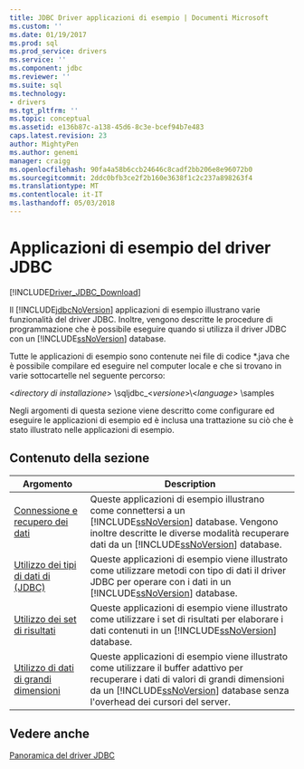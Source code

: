 ```yaml
---
title: JDBC Driver applicazioni di esempio | Documenti Microsoft
ms.custom: ''
ms.date: 01/19/2017
ms.prod: sql
ms.prod_service: drivers
ms.service: ''
ms.component: jdbc
ms.reviewer: ''
ms.suite: sql
ms.technology:
- drivers
ms.tgt_pltfrm: ''
ms.topic: conceptual
ms.assetid: e136b87c-a138-45d6-8c3e-bcef94b7e483
caps.latest.revision: 23
author: MightyPen
ms.author: genemi
manager: craigg
ms.openlocfilehash: 90fa4a58b6ccb24646c8cadf2bb206e8e96072b0
ms.sourcegitcommit: 2ddc0bfb3ce2f2b160e3638f1c2c237a898263f4
ms.translationtype: MT
ms.contentlocale: it-IT
ms.lasthandoff: 05/03/2018
---
```

# <a name="sample-jdbc-driver-applications"></a>Applicazioni di esempio del driver JDBC
[!INCLUDE[Driver_JDBC_Download](../../includes/driver_jdbc_download.md)]

  Il [!INCLUDE[jdbcNoVersion](../../includes/jdbcnoversion_md.md)] applicazioni di esempio illustrano varie funzionalità del driver JDBC. Inoltre, vengono descritte le procedure di programmazione che è possibile eseguire quando si utilizza il driver JDBC con un [!INCLUDE[ssNoVersion](../../includes/ssnoversion_md.md)] database.  
  
 Tutte le applicazioni di esempio sono contenute nei file di codice *.java che è possibile compilare ed eseguire nel computer locale e che si trovano in varie sottocartelle nel seguente percorso:  
  
 \<*directory di installazione*> \sqljdbc_\<*versione*>\\<*language*> \samples  
  
 Negli argomenti di questa sezione viene descritto come configurare ed eseguire le applicazioni di esempio ed è inclusa una trattazione su ciò che è stato illustrato nelle applicazioni di esempio.  
  
## <a name="in-this-section"></a>Contenuto della sezione  
  
|Argomento|Description|  
|-----------|-----------------|  
|[Connessione e recupero dei dati](../../connect/jdbc/connecting-and-retrieving-data.md)|Queste applicazioni di esempio illustrano come connettersi a un [!INCLUDE[ssNoVersion](../../includes/ssnoversion_md.md)] database. Vengono inoltre descritte le diverse modalità recuperare dati da un [!INCLUDE[ssNoVersion](../../includes/ssnoversion_md.md)] database.|  
|[Utilizzo dei tipi di dati di &#40;JDBC&#41;](../../connect/jdbc/working-with-data-types-jdbc.md)|Queste applicazioni di esempio viene illustrato come utilizzare metodi con tipo di dati il driver JDBC per operare con i dati in un [!INCLUDE[ssNoVersion](../../includes/ssnoversion_md.md)] database.|  
|[Utilizzo dei set di risultati](../../connect/jdbc/working-with-result-sets.md)|Queste applicazioni di esempio viene illustrato come utilizzare i set di risultati per elaborare i dati contenuti in un [!INCLUDE[ssNoVersion](../../includes/ssnoversion_md.md)] database.|  
|[Utilizzo di dati di grandi dimensioni](../../connect/jdbc/working-with-large-data.md)|Queste applicazioni di esempio viene illustrato come utilizzare il buffer adattivo per recuperare i dati di valori di grandi dimensioni da un [!INCLUDE[ssNoVersion](../../includes/ssnoversion_md.md)] database senza l'overhead dei cursori del server.|  
  
## <a name="see-also"></a>Vedere anche  
 [Panoramica del driver JDBC](../../connect/jdbc/overview-of-the-jdbc-driver.md)  
  
  
